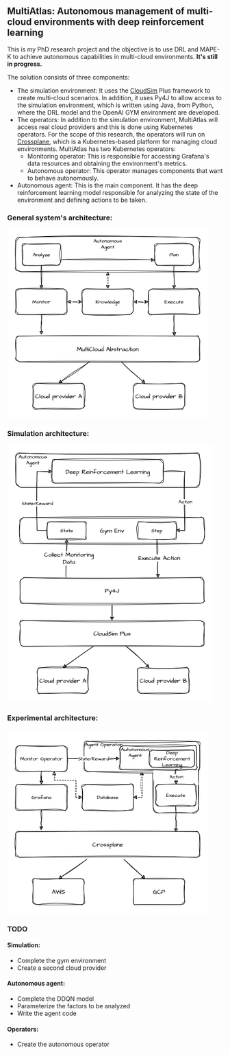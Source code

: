 ## MultiAtlas: Autonomous management of multi-cloud environments with deep reinforcement learning

This is my PhD research project and the objective is to use DRL and MAPE-K to achieve autonomous capabilities in multi-cloud environments. **It's still in progress.**

The solution consists of three components:

 - The simulation environment: It uses the [CloudSim](https://cloudsimplus.org/) Plus framework to create multi-cloud scenarios. In addition, it uses Py4J to allow access to the simulation environment, which is written using Java, from Python, where the DRL model and the OpenAI GYM environment are developed.
  - The operators: In addition to the simulation environment, MultiAtlas will access real cloud providers and this is done using Kubernetes operators. For the scope of this research, the operators will run on [Crossplane](https://www.crossplane.io/), which is a Kubernetes-based platform for managing cloud environments. MultiAtlas has two Kubernetes operators:
    - Monitoring operator: This is responsible for accessing Grafana's data resources and obtaining the environment's metrics.
    - Autonomous operator: This operator manages components that want to behave autonomously.
- Autonomous agent: This is the main component. It has the deep reinforcement learning model responsible for analyzing the state of the environment and defining actions to be taken.

### General system's architecture:
![Experimental architecture](images/architecture_diagram.png)

### Simulation architecture:
![Simulation architecture](images/simulation_diagram.png)

### Experimental architecture:
![Experimental architecture](images/experiment_diagram.png)

### TODO

#### Simulation:
- Complete the gym environment
- Create a second cloud provider
#### Autonomous agent:
- Complete the DDQN model
- Parameterize the factors to be analyzed
- Write the agent code
#### Operators:
- Create the autonomous operator

